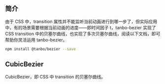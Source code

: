 <h2 uiAnchor id="简介">简介</h2>

由于 CSS 中，transition 属性并不能监听当前动画进行到哪一步了，但实际应用中，有的场景需要根据当前动画的进度——即时间因子 t，tanbo-bezier 实现了 CSS transition 中的贝塞尔曲线，也实现了多次贝塞尔曲线，阅读以下文档，即可帮助你灵活运用 tanbo-bezier。

```bash
npm install @tanbo/bezier --save
```

<ui-divider></ui-divider>

<h2 uiAnchor id="CubicBezier">CubicBezier</h2>

CubicBezier，即 CSS 中 transition 的贝塞尔曲线。
